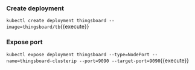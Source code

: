
### Create deployment
`kubectl create deployment thingsboard --image=thingsboard/tb`{{execute}}

### Expose port
`kubectl expose deployment thingsboard --type=NodePort --name=thingsboard-clusterip --port=9090 --target-port=9090`{{execute}}